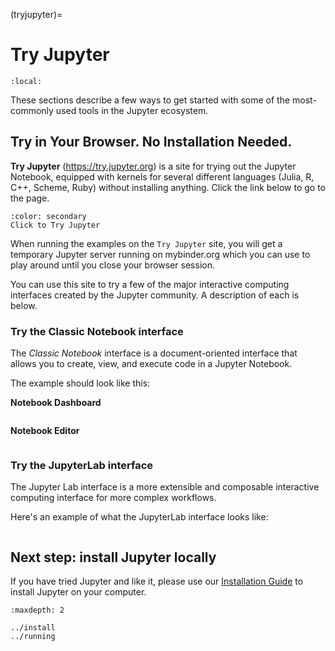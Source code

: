 (tryjupyter)=

# Try Jupyter

```{contents} Contents
:local:
```

These sections describe a few ways to get started with some of the most-commonly used tools in the Jupyter ecosystem.

## Try in Your Browser. No Installation Needed.


**Try Jupyter** (https://try.jupyter.org) is a site for trying out the Jupyter Notebook, equipped with kernels for several different languages (Julia, R, C++, Scheme, Ruby) without installing anything.
Click the link below to go to the page.

```{button-link} https://try.jupyter.org
:color: secondary
Click to Try Jupyter
```

When running the examples on the `Try Jupyter` site, you will get a temporary Jupyter
server running on mybinder.org which you can use to play around until you close your
browser session.

You can use this site to try a few of the major interactive computing interfaces created by the Jupyter community.
A description of each is below.

### Try the Classic Notebook interface

The *Classic Notebook* interface is a document-oriented interface that allows you to create, view, and execute code in a Jupyter Notebook.

The example should look like this:

**Notebook Dashboard**

```{image} ../_static/_images/tryjupyter_file.png
```

**Notebook Editor**

```{image} ../_static/_images/trynb.png
```

### Try the JupyterLab interface

The Jupyter Lab interface is a more extensible and composable interactive computing interface for more complex workflows.

Here's an example of what the JupyterLab interface looks like:

```{image} ../_static/_images/jupyterlab.png
```

## Next step: install Jupyter locally

If you have tried Jupyter and like it, please use our [Installation Guide](install) to install Jupyter on your computer.

```{toctree}
:maxdepth: 2

../install
../running
```
